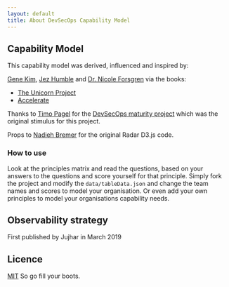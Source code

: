 ```yaml
---
layout: default
title: About DevSecOps Capability Model
---
```


## Capability Model

This capability model was derived, influenced and inspired by:

[Gene Kim](https://twitter.com/RealGeneKim), [Jez Humble](https://twitter.com/jezhumble) and [Dr. Nicole Forsgren](https://twitter.com/nicolefv) via the books:
- [The Unicorn Project](https://www.amazon.co.uk/dp/1942788762)
- [Accelerate](https://www.amazon.co.uk/dp/1942788339)

Thanks to [Timo Pagel](https://github.com/wurstbrot) for the [DevSecOps maturity project](https://dsomm.timo-pagel.de/index.php) which was the original stimulus for this project.

Props to [Nadieh Bremer](http://bl.ocks.org/nbremer/21746a9668ffdf6d8242) for the original Radar D3.js code.


### How to use

Look at the principles matrix and read the questions, based on your answers to the questions and score yourself for that principle.
Simply fork the project and modify the `data/tableData.json` and change the team names and scores to model your organisation. Or even add your own principles to model your organisations capability needs.

## Observability strategy

First published by Jujhar in March 2019

## Licence

[MIT](/LICENSE.md) So go fill your boots.
